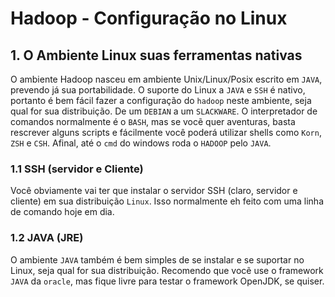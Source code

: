 # Hadoop - Configuração no Linux

## 1. O Ambiente Linux suas ferramentas nativas
O ambiente Hadoop nasceu em ambiente Unix/Linux/Posix escrito em `JAVA`, prevendo já sua portabilidade.
O suporte do Linux a `JAVA` e `SSH` é nativo, portanto é bem fácil fazer a configuração do `hadoop` neste ambiente,
seja qual for sua distribuição. De um `DEBIAN` a um `SLACKWARE`.
O interpretador de comandos normalmente é o `BASH`, mas se vocẽ quer aventuras, basta rescrever alguns scripts e fácilmente você 
poderá utilizar shells como `Korn`, `ZSH` e `CSH`. Afinal, até o `cmd` do windows roda o `HADOOP` pelo `JAVA`.

### 1.1 SSH (servidor e Cliente)
Você obviamente vai ter que instalar o servidor SSH (claro, servidor e cliente) em sua distribuição `Linux`. Isso normalmente eh feito com uma linha de comando hoje em dia.

### 1.2 JAVA (JRE)
O ambiente `JAVA` também é bem simples de se instalar e se suportar no Linux, seja qual for sua distribuição. Recomendo que vocẽ use o framework `JAVA` da `oracle`, mas fique livre para testar o framework OpenJDK, se quiser.
